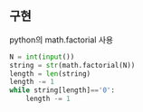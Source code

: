 ## 구현
python의 math.factorial 사용
```python
N = int(input())
string = str(math.factorial(N))
length = len(string)
length -= 1
while string[length]=='0':
    length -= 1
```
